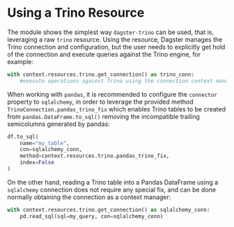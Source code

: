 # Using a Trino Resource

The module shows the simplest way `dagster-trino` can be used, that is, leveraging a raw `trino` resource. Using the resource, Dagster manages the Trino connection and configuration, but the user needs to explicitly get hold of the connection and execute queries against the Trino engine, for example:

```python
with context.resources.trino.get_connection() as trino_conn:
    #execute operations against Trino using the connection context manager.
```
When working with `pandas`, it is recommended to configure the `connector` property to `sqlalchemy`, in order to leverage the provided method `TrinoConnection.pandas_trino_fix` which enables Trino tables to be created from `pandas.DataFrame.to_sql()` removing the incompatible trailing semicolumns generated by pandas:

```python
df.to_sql(
    name="my_table",
    con=sqlalchemy_conn,
    method=context.resources.trino.pandas_trino_fix,
    index=False
)
```
On the other hand, reading a Trino table into a Pandas DataFrame using a `sqlalchemy` connection does not require any special fix, and can be done normally obtaining the connection as a context manager:

```python
with context.resources.trino.get_connection() as sqlalchemy_conn:
    pd.read_sql(sql=my_query, con=sqlalchemy_conn)
```